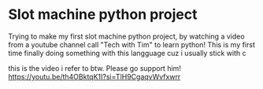 # Slot machine python project
Trying to make my first slot machine python project, by watching a video from a youtube channel call "Tech with Tim" to learn python!
This is my first time finally doing something with this langguage cuz i usually stick with c

this is the video i refer to btw. Please go support him!
https://youtu.be/th4OBktqK1I?si=TlH9CgaqvWvfxwrr
